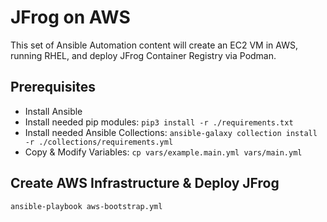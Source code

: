 # JFrog on AWS

This set of Ansible Automation content will create an EC2 VM in AWS, running RHEL, and deploy JFrog Container Registry via Podman.

## Prerequisites

- Install Ansible
- Install needed pip modules: `pip3 install -r ./requirements.txt`
- Install needed Ansible Collections: `ansible-galaxy collection install -r ./collections/requirements.yml`
- Copy & Modify Variables: `cp vars/example.main.yml vars/main.yml`

## Create AWS Infrastructure & Deploy JFrog

```bash
ansible-playbook aws-bootstrap.yml
```